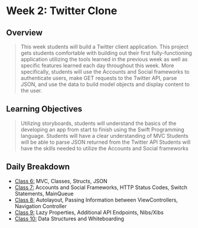 # Week 2: Twitter Clone

## Overview
> This week students will build a Twitter client application. This project  gets students comfortable with building out their first fully-functioning application utilizing the tools learned in the previous week as well as specific features learned each day throughout this week. More specifically, students will use the Accounts and Social frameworks to authenticate users, make GET requests to the Twitter API, parse JSON, and use the data to build model objects and display content to the user.

## Learning Objectives
> Utilizing storyboards, students will understand the basics of the developing an app from start to finish using the Swift Programming language.
Students will have a clear understanding of MVC
Students will be able to parse JSON returned from the Twitter API
Students will have the skills needed to utilize the Accounts and Social frameworks

## Daily Breakdown
* [Class 6:](https://github.com/codefellows/seattle-iOS-401d8/tree/master/02-twitter-client/class-06) MVC, Classes, Structs, JSON  
* [Class 7:](https://github.com/codefellows/seattle-iOS-401d8/tree/master/02-twitter-client/class-07) Accounts and Social Frameworks, HTTP Status Codes, Switch Statements, MainQueue
* [Class 8:](https://github.com/codefellows/seattle-iOS-401d8/tree/master/02-twitter-client/class-08) Autolayout, Passing Information between ViewControllers, Navigation Controller
* [Class 9:](https://github.com/codefellows/seattle-iOS-401d8/tree/master/02-twitter-client/class-09) Lazy Properties, Additional API Endpoints, Nibs/Xibs
* [Class 10:](https://github.com/codefellows/seattle-iOS-401d8/tree/master/02-twitter-client/class-10) Data Structures and Whiteboarding
